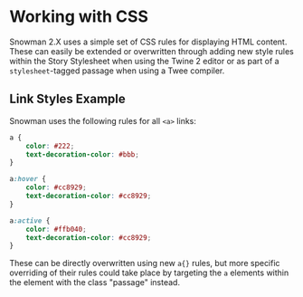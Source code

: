 # Working with CSS

Snowman 2.X uses a simple set of CSS rules for displaying HTML content. These can easily be extended or overwritten through adding new style rules within the Story Stylesheet when using the Twine 2 editor or as part of a `stylesheet`-tagged passage when using a Twee compiler.

## Link Styles Example

Snowman uses the following rules for all `<a>` links:

```css
a {
    color: #222;
    text-decoration-color: #bbb;
}

a:hover {
    color: #cc8929;
    text-decoration-color: #cc8929;
}

a:active {
    color: #ffb040;
    text-decoration-color: #cc8929;
}
```

These can be directly overwritten using new `a{}` rules, but more specific overriding of their rules could take place by targeting the `a` elements within the element with the class "passage" instead.
